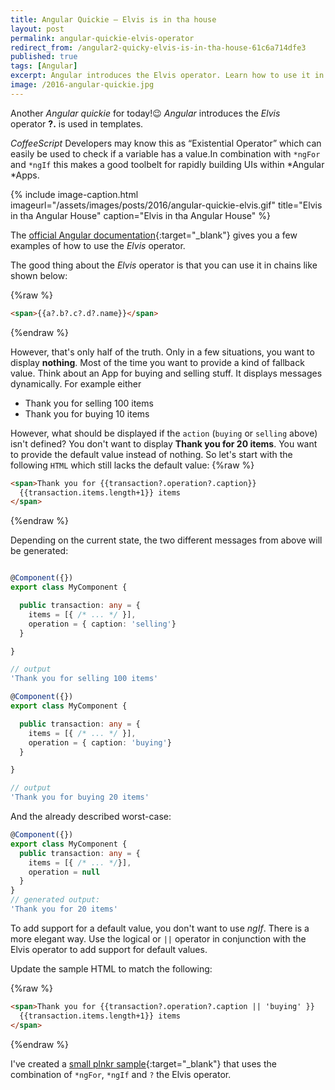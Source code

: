 ```yaml
---
title: Angular Quickie — Elvis is in tha house
layout: post
permalink: angular-quickie-elvis-operator
redirect_from: /angular2-quicky-elvis-is-in-tha-house-61c6a714dfe3
published: true
tags: [Angular]
excerpt: Angular introduces the Elvis operator. Learn how to use it in templates and how to build more efficient HTML templates for your Angular components.
image: /2016-angular-quickie.jpg
---
```

Another *Angular quickie* for today!😉 *Angular* introduces the *Elvis* operator **?.** is used in templates.

*CoffeeScript* Developers may know this as “Existential Operator” which can easily be used to check if a variable has a value.In combination with `*ngFor` and `*ngIf` this makes a good toolbelt for rapidly building UIs within *Angular *Apps.

{% include image-caption.html imageurl="/assets/images/posts/2016/angular-quickie-elvis.gif"
title="Elvis in tha Angular House" caption="Elvis in tha Angular House" %}

The [official Angular documentation](https://angular.io/docs/ts/latest/guide/template-syntax.html#!#expression-operators){:target="_blank"} gives you a few examples of how to use the *Elvis* operator.

The good thing about the *Elvis* operator is that you can use it in chains like shown below:

{%raw %}
```html
<span>{{a?.b?.c?.d?.name}}</span>

```
{%endraw %}

However, that's only half of the truth. Only in a few situations, you want to display **nothing**. Most of the time you want to provide a kind of fallback value. Think about an App for buying and selling stuff. It displays messages dynamically. For example either

 * Thank you for selling 100 items
 * Thank you for buying 10 items

However, what should be displayed if the `action` (`buying` or `selling` above) isn't defined? You don't want to display **Thank you for 20 items**.  You want to provide the default value instead of nothing. So let's start with the following `HTML` which still lacks the default value:
{%raw %}
```html
<span>Thank you for {{transaction?.operation?.caption}}
  {{transaction.items.length+1}} items
</span>

```
{%endraw %}

Depending on the current state, the two different messages from above will be generated:

```typescript

@Component({})
export class MyComponent {

  public transaction: any = {
    items = [{ /* ... */ }],
    operation = { caption: 'selling'}
  }

}

// output
'Thank you for selling 100 items'

```

```typescript
@Component({})
export class MyComponent {

  public transaction: any = {
    items = [{ /* ... */ }],
    operation = { caption: 'buying'}
  }

}

// output
'Thank you for buying 20 items'
```

And the already described worst-case:

```typescript
@Component({})
export class MyComponent {
  public transaction: any = {
    items = [{ /* ... */}],
    operation = null
  }
}
// generated output:
'Thank you for 20 items'

```

To add support for a default value, you don't want to use *ngIf*. There is a more elegant way. 
Use the logical or `||` operator in conjunction with the Elvis operator to add support for default values. 

Update the sample HTML to match the following:

{%raw %}
```html
<span>Thank you for {{transaction?.operation?.caption || 'buying' }}
  {{transaction.items.length+1}} items
</span>

```
{%endraw %}

I've created a [small plnkr sample](https://embed.plnkr.co/D1AWgU/){:target="_blank"} that uses the combination of `*ngFor`, `*ngIf` and `?` the Elvis operator.


